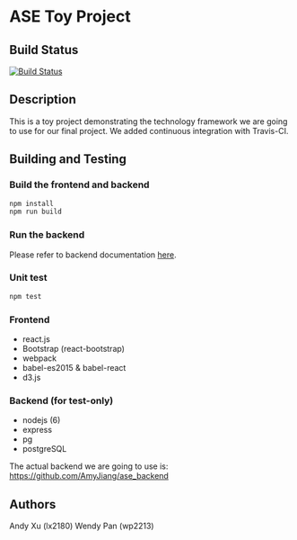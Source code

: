 # ASE Toy Project

## Build Status
[![Build Status](https://travis-ci.org/ase-warriors/toyproject.svg?branch=master)](https://travis-ci.org/ase-warriors/toyproject)

## Description
This is a toy project demonstrating the technology framework we are going to use for our final project. We added continuous integration with Travis-CI.

## Building and Testing
### Build the frontend and backend
```bash
npm install
npm run build
```

### Run the backend
Please refer to backend documentation [here](https://github.com/ase-warriors/go-trucks/tree/master/backend).

### Unit test
```bash
npm test
```

### Frontend
* react.js
* Bootstrap (react-bootstrap)
* webpack
* babel-es2015 & babel-react
* d3.js

### Backend (for test-only)
* nodejs (6)
* express
* pg
* postgreSQL

The actual backend we are going to use is:
https://github.com/AmyJiang/ase_backend

## Authors
Andy Xu (lx2180)
Wendy Pan (wp2213)

